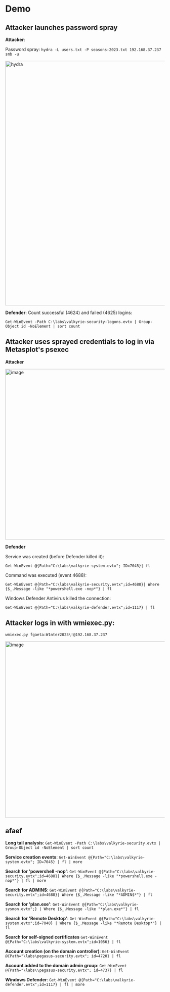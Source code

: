 # Demo

## Attacker launches password spray
**Attacker**:

Password spray: `hydra -L users.txt -P seasons-2023.txt 192.168.37.237 smb -u`

<img width="774" alt="hydra" src="https://github.com/eric-conrad/c2-talk/assets/14989334/5889e132-8050-4136-a7a2-90c7fe344872">

**Defender**: Count successful (4624) and failed (4625) logins:

`Get-WinEvent -Path C:\labs\valkyrie-security-logons.evtx | Group-Object id -NoElement | sort count`

## Attacker uses sprayed credentials to log in via Metasplot's psexec

**Attacker**

<img width="540" alt="image" src="https://github.com/eric-conrad/c2-talk/assets/14989334/33b73450-2f72-4154-adb8-e4df73605205">

**Defender**

Service was created (before Defender killed it):

`Get-WinEvent @{Path="C:\labs\valkyrie-system.evtx"; ID=7045}| fl`

Command was executed (event 4688):

`Get-WinEvent @{Path="C:\labs\valkyrie-security.evtx";id=4688}| Where {$_.Message -like "*powershell.exe -nop*"} | fl`

Windows Defender Antivirus killed the connection:

`Get-WinEvent @{Path="C:\labs\valkyrie-defender.evtx";id=1117} | fl`

## Attacker logs in with wmiexec.py:

`wmiexec.py fgaeta:W1nter2023\!@192.168.37.237`

<img width="558" alt="image" src="https://github.com/eric-conrad/c2-talk/assets/14989334/8d7f5896-91be-41d1-9b31-ac312b38ddd4">


## afaef

**Long tail analysis**: `Get-WinEvent -Path C:\labs\valkyrie-security.evtx | Group-Object id -NoElement | sort count`

**Service creation events**: `Get-WinEvent @{Path="C:\labs\valkyrie-system.evtx"; ID=7045} | fl | more`

**Search for 'powershell -nop'**: `Get-WinEvent @{Path="C:\labs\valkyrie-security.evtx";id=4688}| Where {$_.Message -like "*powershell.exe -nop*"} | fl | more`

**Search for ADMIN\$**: `Get-WinEvent @{Path="C:\labs\valkyrie-security.evtx";id=4688}| Where {$_.Message -like "*ADMIN$*"} | fl`

**Search for 'plan.exe'**: `Get-WinEvent @{Path="C:\labs\valkyrie-sysmon.evtx";} | Where {$_.Message -like "*plan.exe*"} | fl`

**Search for 'Remote Desktop'**: `Get-WinEvent @{Path="C:\labs\valkyrie-system.evtx";id=7040} | Where {$_.Message -like "*Remote Desktop*"} | fl`

**Search for self-signed certificates** `Get-WinEvent @{Path="C:\labs\valkyrie-system.evtx";id=1056} | fl`

**Account creation (on the domain controller)**: `Get-WinEvent @{Path="\labs\pegasus-security.evtx"; id=4720} | fl`

**Account added to the domain admin group**: `Get-WinEvent @{Path="\labs\\pegasus-security.evtx"; id=4737} | fl`

**Windows Defender**: `Get-WinEvent @{Path="C:\labs\valkyrie-defender.evtx";id=1117} | fl | more`
